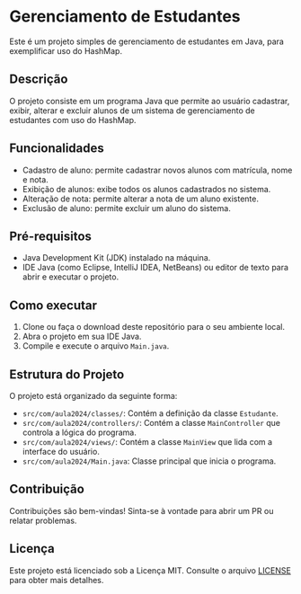 # Gerenciamento de Estudantes

Este é um projeto simples de gerenciamento de estudantes em Java, para exemplificar uso do HashMap.

## Descrição

O projeto consiste em um programa Java que permite ao usuário cadastrar, exibir, alterar e excluir alunos de um sistema de gerenciamento de estudantes com uso do HashMap.

## Funcionalidades

- Cadastro de aluno: permite cadastrar novos alunos com matrícula, nome e nota.
- Exibição de alunos: exibe todos os alunos cadastrados no sistema.
- Alteração de nota: permite alterar a nota de um aluno existente.
- Exclusão de aluno: permite excluir um aluno do sistema.

## Pré-requisitos

- Java Development Kit (JDK) instalado na máquina.
- IDE Java (como Eclipse, IntelliJ IDEA, NetBeans) ou editor de texto para abrir e executar o projeto.

## Como executar

1. Clone ou faça o download deste repositório para o seu ambiente local.
2. Abra o projeto em sua IDE Java.
3. Compile e execute o arquivo `Main.java`.

## Estrutura do Projeto

O projeto está organizado da seguinte forma:

- `src/com/aula2024/classes/`: Contém a definição da classe `Estudante`.
- `src/com/aula2024/controllers/`: Contém a classe `MainController` que controla a lógica do programa.
- `src/com/aula2024/views/`: Contém a classe `MainView` que lida com a interface do usuário.
- `src/com/aula2024/Main.java`: Classe principal que inicia o programa.

## Contribuição

Contribuições são bem-vindas! Sinta-se à vontade para abrir um PR ou relatar problemas.

## Licença

Este projeto está licenciado sob a Licença MIT. Consulte o arquivo [LICENSE](LICENSE) para obter mais detalhes.
